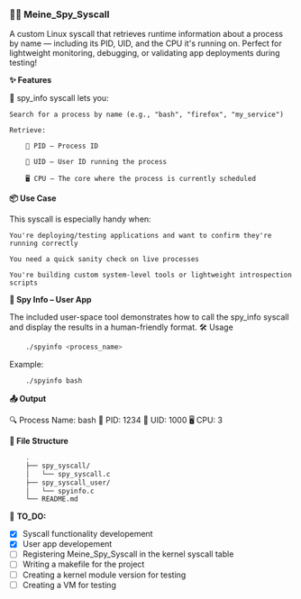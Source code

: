 ### 🕵️‍♂️ Meine_Spy_Syscall

A custom Linux syscall that retrieves runtime information about a process by name — including its PID, UID, and the CPU it's running on.
Perfect for lightweight monitoring, debugging, or validating app deployments during testing!

**✨ Features**

🔎 spy_info syscall lets you:

    Search for a process by name (e.g., "bash", "firefox", "my_service")

    Retrieve:

        🧠 PID — Process ID

        👤 UID — User ID running the process

        🖥️ CPU — The core where the process is currently scheduled

**📦 Use Case**

This syscall is especially handy when:

    You're deploying/testing applications and want to confirm they're running correctly

    You need a quick sanity check on live processes

    You're building custom system-level tools or lightweight introspection scripts

**🔧 Spy Info – User App**

The included user-space tool demonstrates how to call the spy_info syscall and display the results in a human-friendly format.
🛠️ Usage
```bash
    ./spyinfo <process_name>
```
Example:
```bash
    ./spyinfo bash
```
**📤 Output**

🔍 Process Name: bash
🧠 PID: 1234
👤 UID: 1000
🖥️ CPU: 3

**📁 File Structure**
```bash
    .
    ├── spy_syscall/         
    │   └── spy_syscall.c
    ├── spy_syscall_user/            
    │   └── spyinfo.c
    └── README.md
```

:white_square_button: **TO_DO:**
- [X] Syscall functionality developement
- [X] User app developement
- [ ] Registering Meine_Spy_Syscall in the kernel syscall table
- [ ] Writing a makefile for the project
- [ ] Creating a kernel module version for testing
- [ ] Creating a VM for testing
